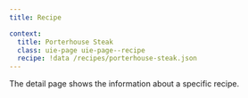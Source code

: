 ```yaml
---
title: Recipe

context:
  title: Porterhouse Steak
  class: uie-page uie-page--recipe
  recipe: !data /recipes/porterhouse-steak.json
---
```

The detail page shows the information about a specific recipe.
